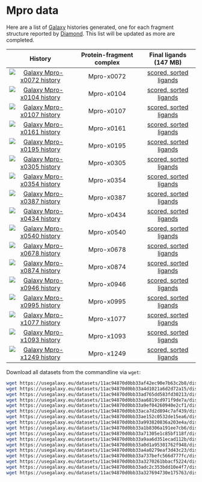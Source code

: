 # Mpro data

Here are a list of [Galaxy](https://galaxyproject.org) histories generated, one for each fragment structure reported by [Diamond](https://www.diamond.ac.uk).
This list will be updated as more are completed.

| History | Protein-fragment complex | Final ligands (147 MB) |
|:--------:|:--------:|:--------:|
| [![Galaxy Mpro-x0072 history](https://img.shields.io/static/v1?label=history&message=view&color=blue)](https://usegalaxy.eu/u/timdudgeon/h/mpro-x0072) | Mpro-x0072 | [scored, sorted ligands](https://usegalaxy.eu/datasets/11ac94870d0bb33af42ec90e7b63c2b8/display?to_ext=sdf) |
| [![Galaxy Mpro-x0104 history](https://img.shields.io/static/v1?label=history&message=view&color=blue)](https://usegalaxy.eu/u/timdudgeon/h/mpro-x0104) | Mpro-x0104 | [scored, sorted ligands](https://usegalaxy.eu/datasets/11ac94870d0bb33a4d1021a6d2d72a15/display?to_ext=sdf) |
| [![Galaxy Mpro-x0107 history](https://img.shields.io/static/v1?label=history&message=view&color=blue)](https://usegalaxy.eu/u/timdudgeon/h/mpro-x0107) | Mpro-x0107 | [scored, sorted ligands](https://usegalaxy.eu/datasets/11ac94870d0bb33ad765dd583fd30213/display?to_ext=sdf) |
| [![Galaxy Mpro-x0161 history](https://img.shields.io/static/v1?label=history&message=view&color=blue)](https://usegalaxy.eu/u/timdudgeon/h/mpro-x0161-1) | Mpro-x0161 | [scored, sorted ligands](https://usegalaxy.eu/datasets/11ac94870d0bb33aa6819cd971f9de7a/display?to_ext=sdf) |
| [![Galaxy Mpro-x0195 history](https://img.shields.io/static/v1?label=history&message=view&color=blue)](https://usegalaxy.eu/u/timdudgeon/h/mpro-x0195) | Mpro-x0195 | [scored, sorted ligands](https://usegalaxy.eu/datasets/11ac94870d0bb33a9ef04260940e2cf1/display?to_ext=sdf) |
| [![Galaxy Mpro-x0305 history](https://img.shields.io/static/v1?label=history&message=view&color=blue)](https://usegalaxy.eu/u/timdudgeon/h/mpro-x0305) | Mpro-x0305 | [scored, sorted ligands](https://usegalaxy.eu/datasets/11ac94870d0bb33aca7d2d894c7af439/display?to_ext=sdf) |
| [![Galaxy Mpro-x0354 history](https://img.shields.io/static/v1?label=history&message=view&color=blue)](https://usegalaxy.eu/u/timdudgeon/h/mpro-x0354) | Mpro-x0354 | [scored, sorted ligands](https://usegalaxy.eu/datasets/11ac94870d0bb33ae152c0532de15ea6/display?to_ext=sdf) |
| [![Galaxy Mpro-x0387 history](https://img.shields.io/static/v1?label=history&message=view&color=blue)](https://usegalaxy.eu/u/timdudgeon/h/mpro-x0387-1) | Mpro-x0387 | [scored, sorted ligands](https://usegalaxy.eu/datasets/11ac94870d0bb33a993820836a203e4a/display?to_ext=sdf) |
| [![Galaxy Mpro-x0434 history](https://img.shields.io/static/v1?label=history&message=view&color=blue)](https://usegalaxy.eu/u/timdudgeon/h/mpro-x0434) | Mpro-x0434 | [scored, sorted ligands](https://usegalaxy.eu/datasets/11ac94870d0bb33a1b8306a191ee7cb6/display?to_ext=sdf) |
| [![Galaxy Mpro-x0540 history](https://img.shields.io/static/v1?label=history&message=view&color=blue)](https://usegalaxy.eu/u/timdudgeon/h/mpro-x0540) | Mpro-x0540 | [scored, sorted ligands](https://usegalaxy.eu/datasets/11ac94870d0bb33a71305e1c85bf118f/display?to_ext=sdf) |
| [![Galaxy Mpro-x0678 history](https://img.shields.io/static/v1?label=history&message=view&color=blue)](https://usegalaxy.eu/u/timdudgeon/h/mpro-x0678) | Mpro-x0678 | [scored, sorted ligands](https://usegalaxy.eu/datasets/11ac94870d0bb33a9aa6d351ecad112b/display?to_ext=sdf) |
| [![Galaxy Mpro-x0874 history](https://img.shields.io/static/v1?label=history&message=view&color=blue)](https://usegalaxy.eu/u/timdudgeon/h/mpro-x0874) | Mpro-x0874 | [scored, sorted ligands](https://usegalaxy.eu/datasets/11ac94870d0bb33a0d1a95301762f948/display?to_ext=sdf) |
| [![Galaxy Mpro-x0946 history](https://img.shields.io/static/v1?label=history&message=view&color=blue)](https://usegalaxy.eu/u/timdudgeon/h/mpro-x0946) | Mpro-x0946 | [scored, sorted ligands](https://usegalaxy.eu/datasets/11ac94870d0bb33a4a0279eaf3d43c23/display?to_ext=sdf) |
| [![Galaxy Mpro-x0995 history](https://img.shields.io/static/v1?label=history&message=view&color=blue)](https://usegalaxy.eu/u/timdudgeon/h/mpro-x0995) | Mpro-x0995 | [scored, sorted ligands](https://usegalaxy.eu/datasets/11ac94870d0bb33a737befc566d777fc/display?to_ext=sdf) |
| [![Galaxy Mpro-x1077 history](https://img.shields.io/static/v1?label=history&message=view&color=blue)](https://usegalaxy.eu/u/timdudgeon/h/mpro-x1077) | Mpro-x1077 | [scored, sorted ligands](https://usegalaxy.eu/datasets/11ac94870d0bb33a3270261bbacf5224/display?to_ext=sdf) |
| [![Galaxy Mpro-x1093 history](https://img.shields.io/static/v1?label=history&message=view&color=blue)](https://usegalaxy.eu/u/timdudgeon/h/mpro-x1093) | Mpro-x1093 | [scored, sorted ligands](https://usegalaxy.eu/datasets/11ac94870d0bb33adc2c353bdd10e4f7/display?to_ext=sdf) |
| [![Galaxy Mpro-x1249 history](https://img.shields.io/static/v1?label=history&message=view&color=blue)](https://usegalaxy.eu/u/timdudgeon/h/mpro-x1249) | Mpro-x1249 | [scored, sorted ligands](https://usegalaxy.eu/datasets/11ac94870d0bb33a327694730e175763/display?to_ext=sdf) |

Download all datasets from the commandline via `wget`:

```bash
wget https://usegalaxy.eu/datasets/11ac94870d0bb33af42ec90e7b63c2b8/display?to_ext=sdf -O Mpro-x0072.sdf
wget https://usegalaxy.eu/datasets/11ac94870d0bb33a4d1021a6d2d72a15/display?to_ext=sdf -O Mpro-x0104.sdf
wget https://usegalaxy.eu/datasets/11ac94870d0bb33ad765dd583fd30213/display?to_ext=sdf -O Mpro-x0107.sdf
wget https://usegalaxy.eu/datasets/11ac94870d0bb33aa6819cd971f9de7a/display?to_ext=sdf -O Mpro-x0161.sdf
wget https://usegalaxy.eu/datasets/11ac94870d0bb33a9ef04260940e2cf1/display?to_ext=sdf -O Mpro-x0195.sdf
wget https://usegalaxy.eu/datasets/11ac94870d0bb33aca7d2d894c7af439/display?to_ext=sdf -O Mpro-x0305.sdf
wget https://usegalaxy.eu/datasets/11ac94870d0bb33ae152c0532de15ea6/display?to_ext=sdf -O Mpro-x0354.sdf
wget https://usegalaxy.eu/datasets/11ac94870d0bb33a993820836a203e4a/display?to_ext=sdf -O Mpro-x0387.sdf
wget https://usegalaxy.eu/datasets/11ac94870d0bb33a1b8306a191ee7cb6/display?to_ext=sdf -O Mpro-x0434.sdf
wget https://usegalaxy.eu/datasets/11ac94870d0bb33a71305e1c85bf118f/display?to_ext=sdf -O Mpro-x0540.sdf
wget https://usegalaxy.eu/datasets/11ac94870d0bb33a9aa6d351ecad112b/display?to_ext=sdf -O Mpro-x0678.sdf
wget https://usegalaxy.eu/datasets/11ac94870d0bb33a0d1a95301762f948/display?to_ext=sdf -O Mpro-x0874.sdf
wget https://usegalaxy.eu/datasets/11ac94870d0bb33a4a0279eaf3d43c23/display?to_ext=sdf -O Mpro-x0946.sdf
wget https://usegalaxy.eu/datasets/11ac94870d0bb33a737befc566d777fc/display?to_ext=sdf -O Mpro-x0995.sdf
wget https://usegalaxy.eu/datasets/11ac94870d0bb33a3270261bbacf5224/display?to_ext=sdf -O Mpro-x1077.sdf
wget https://usegalaxy.eu/datasets/11ac94870d0bb33adc2c353bdd10e4f7/display?to_ext=sdf -O Mpro-x1093.sdf
wget https://usegalaxy.eu/datasets/11ac94870d0bb33a327694730e175763/display?to_ext=sdf -O Mpro-x1249.sdf
```

